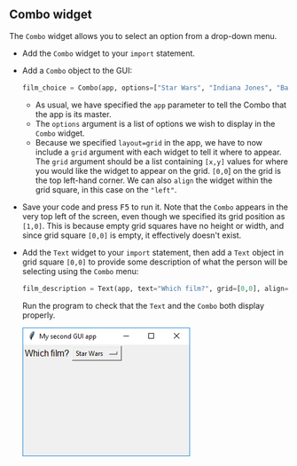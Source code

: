 ## Combo widget

The `Combo` widget allows you to select an option from a drop-down menu.

- Add the `Combo` widget to your `import` statement.

- Add a `Combo` object to the GUI:

    ```python
    film_choice = Combo(app, options=["Star Wars", "Indiana Jones", "Batman"], grid=[1,0], align="left")
    ```

    - As usual, we have specified the `app` parameter to tell the Combo that the app is its master.
    - The `options` argument is a list of options we wish to display in the `Combo` widget.
    - Because we specified `layout=grid` in the app, we have to now include a `grid` argument with each widget to tell it where to appear. The `grid` argument should be a list containing `[x,y]` values for where you would like the widget to appear on the grid. `[0,0`] on the grid is the top left-hand corner. We can also `align` the widget within the grid square, in this case on the `"left"`.

- Save your code and press <kbd>F5</kbd> to run it. Note that the `Combo` appears in the very top left of the screen, even though we specified its grid position as `[1,0]`. This is because empty grid squares have no height or width, and since grid square `[0,0]` is empty, it effectively doesn't exist.

- Add the `Text` widget to your `import` statement, then add a `Text` object in grid square `[0,0]` to provide some description of what the person will be selecting using the `Combo` menu:

    ```python
    film_description = Text(app, text="Which film?", grid=[0,0], align="left")
    ```

    Run the program to check that the `Text` and the `Combo` both display properly.

    ![Combo with text](images/combo-with-text.png)

